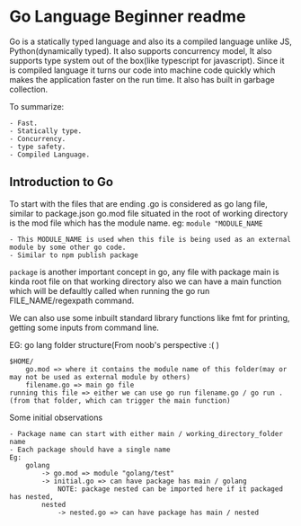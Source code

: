 # Go Language Beginner readme

Go is a statically typed language and also its a compiled language unlike JS, Python(dynamically typed). It also supports
concurrency model, It also supports type system out of the box(like typescript for javascript). Since it is compiled language
it turns our code into machine code quickly which makes the application faster on the run time. It also has
built in garbage collection.

To summarize:

    - Fast.
    - Statically type.
    - Concurrency.
    - type safety.
    - Compiled Language.

## Introduction to Go

To start with the files that are ending .go is considered as go lang file, similar to package.json
go.mod file situated in the root of working directory is the mod file which has the module name.
eg: 
`module "MODULE_NAME`

    - This MODULE_NAME is used when this file is being used as an external module by some other go code.
    - Similar to npm publish package

`package` is another important concept in go, any file with package main is kinda root file on that working directory
also we can have a main function which will be defaultly called when running the go run FILE_NAME/regexpath
command.

We can also use some inbuilt standard library functions like fmt for printing, getting some inputs from 
command line.

EG: go lang folder structure(From noob's perspective :( )

    $HOME/
        go.mod => where it contains the module name of this folder(may or may not be used as external module by others)
        filename.go => main go file
    running this file => either we can use go run filename.go / go run .(from that folder, which can trigger the main function)

Some initial observations
    
    - Package name can start with either main / working_directory_folder name
    - Each package should have a single name
    Eg:
        golang
            -> go.mod => module "golang/test"
            -> initial.go => can have package has main / golang
                NOTE: package nested can be imported here if it packaged has nested,
            nested
                -> nested.go => can have package has main / nested

